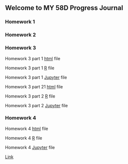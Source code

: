 ## Welcome to MY 58D Progress Journal



### Homework 1
### Homework 2
### Homework 3

Homework 3 part 1 [html](hw3_1.html) file

Homework 3 part 1 [R](https://github.com/ETM-58D/spring22-AnilkaganKantar/blob/gh-pages/hw3_part1/hw3_1.R) file

Homework 3 part 1 [Jupyter](https://github.com/ETM-58D/spring22-AnilkaganKantar/blob/gh-pages/hw3_part1/hw3_1.ipynb) file

Homework 3 part 21 [html](https://github.com/ETM-58D/spring22-AnilkaganKantar/blob/gh-pages/hw3_part2/hw3_2.html) file

Homework 3 part 2 [R](https://github.com/ETM-58D/spring22-AnilkaganKantar/blob/gh-pages/hw3_part2/hw3_2.R) file

Homework 3 part 2 [Jupyter](https://github.com/ETM-58D/spring22-AnilkaganKantar/blob/gh-pages/hw3_part2/hw3_2.ipynb) file

### Homework 4

Homework 4 [html](https://github.com/ETM-58D/spring22-AnilkaganKantar/blob/gh-pages/hw4/hw4.html) file

Homework 4 [R](https://github.com/ETM-58D/spring22-AnilkaganKantar/blob/gh-pages/hw4/HW4.R) file

Homework 4 [Jupyter](https://github.com/ETM-58D/spring22-AnilkaganKantar/blob/gh-pages/hw4/hw4.ipynb) file

[Link](https://moodle.boun.edu.tr)
